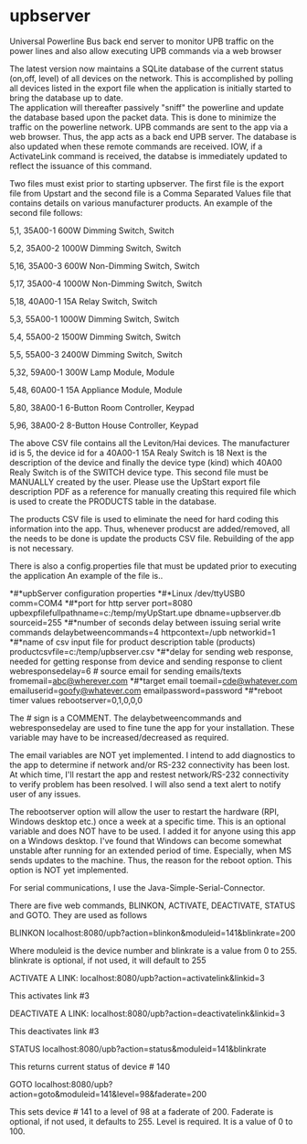 # upbserver
Universal Powerline Bus back end server to monitor UPB traffic on the power lines and also allow executing UPB commands via a web browser

The latest version now maintains a SQLite database of the current status (on,off, level) of all devices on the network.  This is 
accomplished by polling all devices listed in the export file when the application is initially started to bring the database up to date.  
The application will thereafter passively "sniff" the powerline and  update the database based upon the packet data.  This is done 
to minimize the traffic on the powerline network.  UPB commands are sent to the app via a web browser.  Thus, the app acts as a back end
UPB server.  The database is also updated when these remote commands are received.  IOW, if a ActivateLink command is received, the
databse is immediately updated to reflect the issuance of this command.

Two files must exist prior to starting upbserver.  The first file is the export file from Upstart and the second file is a 
Comma Separated Values file that contains  details on various manufacturer products.  An example of the second file follows:

5,1, 35A00-1 600W Dimming Switch, Switch  
  
5,2, 35A00-2 1000W Dimming Switch, Switch  

5,16, 35A00-3 600W Non-Dimming Switch, Switch  

5,17, 35A00-4 1000W Non-Dimming Switch, Switch  

5,18, 40A00-1 15A Relay Switch, Switch  

5,3, 55A00-1 1000W Dimming Switch, Switch  

5,4, 55A00-2 1500W Dimming Switch, Switch  
  
5,5, 55A00-3 2400W Dimming Switch, Switch  

5,32, 59A00-1 300W Lamp Module, Module  

5,48, 60A00-1 15A Appliance Module, Module  

5,80, 38A00-1 6-Button Room Controller, Keypad  

5,96, 38A00-2 8-Button House Controller, Keypad  

The above CSV file contains all the Leviton/Hai devices.  The manufacturer id is 5, the device id for a 40A00-1 15A Realy Switch is 18
Next is the description of the device and finally the device type (kind) which 40A00 Realy Switch is of the SWITCH device type.
This second file must be MANUALLY created by the user.  Please use the UpStart export file description PDF as a reference for manually
creating this required file which is used to create the PRODUCTS table in the database.

The products CSV file is used to eliminate the need for hard coding this information into the app.  Thus, whenever producst are
added/removed, all the needs to be done is update the products CSV file.  Rebuilding of the app is not necessary.

There is also a config.properties file that must be updated prior to executing the application An example of the file is..

*#*upbServer configuration properties
*#*Linux /dev/ttyUSB0
comm=COM4
*#*port for http server
port=8080
upbexpfilefullpathname=c:/temp/myUpStart.upe
dbname=upbserver.db
sourceid=255
*#*number of seconds delay between issuing serial write commands
delaybetweencommands=4
httpcontext=/upb
networkid=1
*#*name of csv input file for product description table (products)
productcsvfile=c:/temp/upbserver.csv
*#*delay for sending web response, needed for getting response from device and sending response to client
webresponsedelay=6
*#* source email for sending emails/texts
fromemail=abc@wherever.com
*#*target email
toemail=cde@whatever.com
emailuserid=goofy@whatever.com
emailpassword=password
*#*reboot timer values
rebootserver=0,1,0,0,0

The *#* sign is a COMMENT. 
The delaybetweencommands and webresponsedelay are used to fine tune the app for your installation.  These variable may have to be increased/decreased
as required.

The email variables are NOT yet implemented.  I intend to add diagnostics to the app to determine if network and/or RS-232 connectivity has been lost.  At which
time, I'll restart the app and restest network/RS-232 connectivity to verify problem has been resolved.  I will also send a text alert to notify user of any
issues.

The rebootserver option will allow the user to restart the hardware (RPI, Windows desktop etc.) once a week at a specific time.  This is an optional variable and does NOT have 
to be used.  I added it for anyone using this app on a Windows desktop. I've found that Windows can become somewhat unstable after running for an extended 
period of time.  Especially, when MS sends updates to the machine.  Thus, the reason for the reboot option.  This option is NOT yet implemented.

For serial communications, I use the Java-Simple-Serial-Connector.

There are five web commands, BLINKON, ACTIVATE, DEACTIVATE, STATUS and GOTO.  They are used as follows

BLINKON
localhost:8080/upb?action=blinkon&moduleid=141&blinkrate=200

Where moduleid is the  device number and blinkrate is a value from 0 to 255.  blinkrate is optional, if not used, it will default to 255

ACTIVATE A LINK:
localhost:8080/upb?action=activatelink&linkid=3

This activates link #3


DEACTIVATE A LINK:
localhost:8080/upb?action=deactivatelink&linkid=3

This deactivates link #3


STATUS
localhost:8080/upb?action=status&moduleid=141&blinkrate

This returns current status of device # 140


GOTO
localhost:8080/upb?action=goto&moduleid=141&level=98&faderate=200

This sets device # 141 to a level of 98 at a faderate of 200.  Faderate is optional, if not used, it defaults to 255.  Level is required.  It is a value of 0 to 100.




